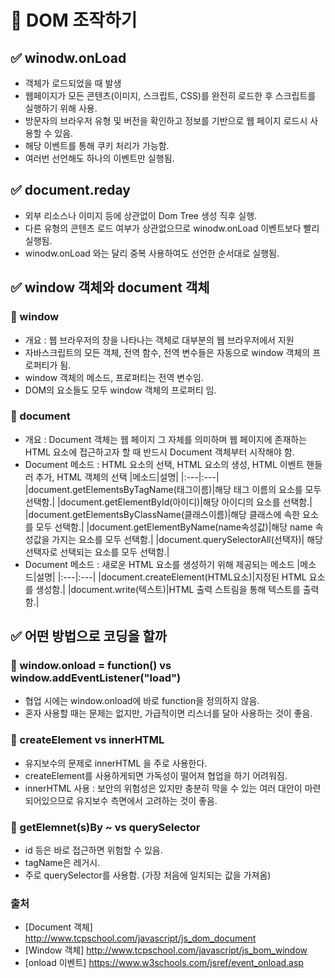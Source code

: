 # 📌 DOM 조작하기

## ✅ winodw.onLoad

- 객체가 로드되었을 때 발생
- 웹페이지가 모든 콘텐츠(이미지, 스크립트, CSS)를 완전히 로드한 후 스크립트를 실행하기 위해 사용.
- 방문자의 브라우저 유형 및 버전을 확인하고 정보를 기반으로 웹 페이지 로드시 사용할 수 있음.
- 해당 이벤트를 통해 쿠키 처리가 가능함.
- 여러번 선언해도 하나의 이벤트만 실행됨.

## ✅ document.reday

- 외부 리소스나 이미지 등에 상관없이 Dom Tree 생성 직후 실행.
- 다른 유형의 콘텐츠 로드 여부가 상관없으므로 winodw.onLoad 이벤트보다 빨리 실행됨.
- winodw.onLoad 와는 달리 중복 사용하여도 선언한 순서대로 실행됨.

## ✅ window 객체와 document 객체

### 💬 window

- 개요 : 웹 브라우저의 창을 나타나는 객체로 대부분의 웹 브라우저에서 지원
- 자바스크립트의 모든 객체, 전역 함수, 전역 변수들은 자동으로 window 객체의 프로퍼티가 됨.
- window 객체의 메소드, 프로퍼티는 전역 변수임.
- DOM의 요소들도 모두 window 객체의 프로퍼티 임.

### 💬 document

- 개요 : Document 객체는 웹 페이지 그 자체를 의미하며 웹 페이지에 존재하는 HTML 요소에 접근하고자 할 때 반드시 Document 객체부터 시작해야 함.
- Document 메소드 : HTML 요소의 선택, HTML 요소의 생성, HTML 이벤트 핸들러 추가, HTML 객체의 선택
  |메소드|설명|
  |:---|:---|
  |document.getElementsByTagName(태그이름)|해당 태그 이름의 요소를 모두 선택함.|
  |document.getElementById(아이디)|해당 아이디의 요소를 선택함.|
  |document.getElementsByClassName(클래스이름)|해당 클래스에 속한 요소를 모두 선택함.|
  |document.getElementByName(name속성값)|해당 name 속성값을 가지는 요소를 모두 선택함.|
  |document.querySelectorAll(선택자)| 해당 선택자로 선택되는 요소를 모두 선택함.|
- Document 메소드 : 새로운 HTML 요소를 생성하기 위해 제공되는 메소드
  |메소드|설명|
  |:---|:---|
  |document.createElement(HTML요소)|지정된 HTML 요소를 생성함.|
  |document.write(텍스트)|HTML 출력 스트림을 통해 텍스트를 출력함.|


## ✅ 어떤 방법으로 코딩을 할까

### 💬 window.onload = function() vs window.addEventListener("load")
- 협업 시에는 window.onload에 바로 function을 정의하지 않음.
- 혼자 사용할 때는 문제는 없지만, 가급적이면 리스너를 달아 사용하는 것이 좋음.

### 💬 createElement vs innerHTML
- 유지보수의 문제로 innerHTML 을 주로 사용한다.
- createElement를 사용하게되면 가독성이 떨어져 협업을 하기 어려워짐.
- innerHTML 사용 : 보안의 위험성은 있지만 충분히 막을 수 있는 여러 대안이 마련되어있으므로 유지보수 측면에서 고려하는 것이 좋음.

### 💬 getElemnet(s)By ~ vs querySelector
- id 등은 바로 접근하면 위험할 수 있음.
- tagName은 레거시. 
- 주로 querySelector를 사용함. (가장 처음에 일치되는 값을 가져옴)

### 출처

- [Document 객체] http://www.tcpschool.com/javascript/js_dom_document
- [Window 객체] http://www.tcpschool.com/javascript/js_bom_window
- [onload 이벤트] https://www.w3schools.com/jsref/event_onload.asp

